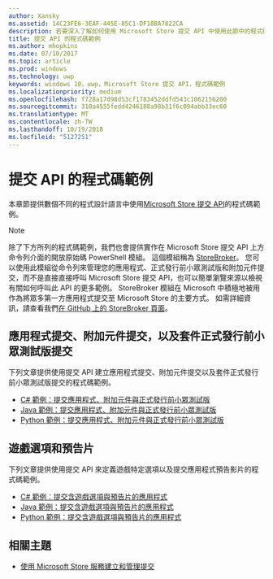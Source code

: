 ```yaml
---
author: Xansky
ms.assetid: 14C23FE6-3EAF-445E-85C1-DF188A7822CA
description: 若要深入了解如何使用 Microsoft Store 提交 API 中使用此節中的程式碼範例。
title: 提交 API 的程式碼範例
ms.author: mhopkins
ms.date: 07/10/2017
ms.topic: article
ms.prod: windows
ms.technology: uwp
keywords: windows 10，uwp，Microsoft Store 提交 API，程式碼範例
ms.localizationpriority: medium
ms.openlocfilehash: f728a17d98d53cf1783452ddfd543c1062156200
ms.sourcegitcommit: 310a4555fedd4246188a98b31f6c094abb33ec60
ms.translationtype: MT
ms.contentlocale: zh-TW
ms.lasthandoff: 10/19/2018
ms.locfileid: "5127251"
---
```

# <a name="code-examples-for-the-submission-api"></a>提交 API 的程式碼範例

本章節提供數個不同的程式設計語言中使用[Microsoft Store 提交 API](create-and-manage-submissions-using-windows-store-services.md)的程式碼範例。

> [!NOTE]
> 除了下方所列的程式碼範例，我們也會提供實作在 Microsoft Store 提交 API 上方命令列介面的開放原始碼 PowerShell 模組。 這個模組稱為 [StoreBroker](https://aka.ms/storebroker)。 您可以使用此模組從命令列來管理您的應用程式、正式發行前小眾測試版和附加元件提交，而不是直接直接呼叫 Microsoft Store 提交 API，也可以簡單瀏覽來源以檢視有關如何呼叫此 API 的更多範例。 StoreBroker 模組在 Microsoft 中積極地被用作為將眾多第一方應用程式提交至 Microsoft Store 的主要方式。 如需詳細資訊，請查看我們[在 GitHub 上的 StoreBroker 頁面](https://aka.ms/storebroker)。

## <a name="app-submissions-add-on-submissions-and-package-flight-submissions"></a>應用程式提交、附加元件提交，以及套件正式發行前小眾測試版提交

下列文章提供使用提交 API 建立應用程式提交、附加元件提交以及套件正式發行前小眾測試版提交的程式碼範例。

* [C# 範例：提交應用程式、附加元件與正式發行前小眾測試版](csharp-code-examples-for-the-windows-store-submission-api.md)
* [Java 範例：提交應用程式、附加元件與正式發行前小眾測試版](java-code-examples-for-the-windows-store-submission-api.md)
* [Python 範例：提交應用程式、附加元件與正式發行前小眾測試版](python-code-examples-for-the-windows-store-submission-api.md)

## <a name="game-options-and-trailers"></a>遊戲選項和預告片

下列文章提供使用提交 API 來定義遊戲特定選項以及提交應用程式預告影片的程式碼範例。

* [C# 範例：提交含遊戲選項與預告片的應用程式](csharp-code-examples-for-submissions-game-options-and-trailers.md)
* [Java 範例：提交含遊戲選項與預告片的應用程式](java-code-examples-for-submissions-game-options-and-trailers.md)
* [Python 範例：提交含遊戲選項與預告片的應用程式](python-code-examples-for-submissions-game-options-and-trailers.md)

## <a name="related-topics"></a>相關主題

* [使用 Microsoft Store 服務建立和管理提交](create-and-manage-submissions-using-windows-store-services.md)
